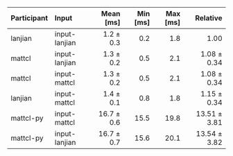 | Participant | Input | Mean [ms] | Min [ms] | Max [ms] | Relative |
|:---|:---|---:|---:|---:|---:|
| lanjian | input-lanjian | 1.2 ± 0.3 | 0.2 | 1.8 | 1.00 |
| mattcl | input-lanjian | 1.3 ± 0.2 | 0.5 | 2.1 | 1.08 ± 0.34 |
| mattcl | input-mattcl | 1.3 ± 0.2 | 0.5 | 2.1 | 1.08 ± 0.34 |
| lanjian | input-mattcl | 1.4 ± 0.1 | 0.8 | 1.8 | 1.15 ± 0.34 |
| mattcl-py | input-mattcl | 16.7 ± 0.6 | 15.5 | 19.8 | 13.51 ± 3.81 |
| mattcl-py | input-lanjian | 16.7 ± 0.7 | 15.6 | 20.1 | 13.54 ± 3.82 |
